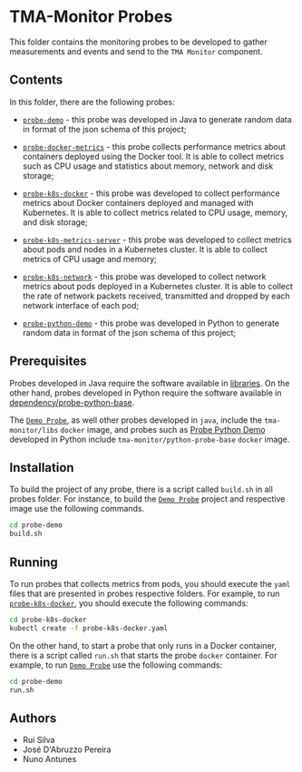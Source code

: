 
# TMA-Monitor Probes

This folder contains the monitoring probes to be developed to gather measurements and events and send to the `TMA Monitor` component.

## Contents

In this folder, there are the following probes:
 
* [`probe-demo`](probe-demo) - this probe was developed in Java to generate random data in format of the json schema of this project;

* [`probe-docker-metrics`](probe-docker-metrics) - this probe collects performance metrics about containers deployed using the Docker tool. It is able to collect metrics such as CPU usage and statistics about memory, network and disk storage;
* [`probe-k8s-docker`](probe-k8s-docker) - this probe was developed to collect performance metrics about Docker containers deployed and managed with Kubernetes. It is able to collect metrics related to CPU usage, memory, and disk storage;
* [`probe-k8s-metrics-server`](probe-k8s-metrics-server) - this probe was developed to collect metrics about pods and nodes in a Kubernetes cluster. It is able to collect metrics of CPU usage and memory;
* [`probe-k8s-network`](probe-k8s-network) - this probe was developed to collect network metrics about pods deployed in a Kubernetes cluster. It is able to collect the rate of network packets received, transmitted and dropped by each network interface of each pod;
* [`probe-python-demo`](probe-python-demo) - this probe was developed in Python to generate random data in format of the json schema of this project;

## Prerequisites

Probes developed in Java require the software available in [libraries](../libraries). On the other hand, probes developed in Python require the software available in [dependency/probe-python-base](../dependency/python-probe-base).

The [`Demo Probe`](probe-demo), as well other probes developed in `java`, include the `tma-monitor/libs` `docker` image, and probes such as [Probe Python Demo](probe-python-demo) developed in Python include `tma-monitor/python-probe-base` `docker` image. 


## Installation

To build the project of any probe, there is a script called `build.sh` in all probes folder. For instance, to build the [`Demo Probe`](probe-demo) project and respective image use the following commands.

```sh
cd probe-demo
build.sh
```

## Running

To run probes that collects metrics from pods, you should execute the `yaml` files that are presented in probes respective folders. For example, to run [`probe-k8s-docker`](probe-k8s-docker), you should execute the following commands:
```sh
cd probe-k8s-docker
kubectl create -f probe-k8s-docker.yaml
```
On the other hand, to start a probe that only runs in a Docker container, there is a script called `run.sh` that starts the probe `docker` container. For example, to run [`Demo Probe`](probe-demo) use the following commands:

```sh
cd probe-demo
run.sh
```


## Authors
* Rui Silva
* José D'Abruzzo Pereira
* Nuno Antunes



